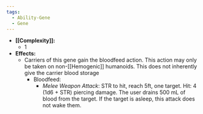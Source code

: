 ```yaml
---
tags:
  - Ability-Gene
  - Gene
---
```

- **[[Complexity]]:**
	- 1
- **Effects:**
	- Carriers of this gene gain the bloodfeed action. This action may only be taken on non-[[Hemogenic]] humanoids. This does not inherently give the carrier blood storage
		- Bloodfeed:
			- *Melee Weapon Attack*: STR to hit, reach 5ft, one target. Hit: 4 (1d6 + STR) piercing damage. The user drains 500 mL of blood from the target. If the target is asleep, this attack does not wake them.
